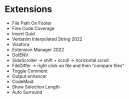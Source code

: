 ﻿# Extensions

- File Path On Footer
- Fine Code Coverage
- Insert Guid
- Verbatim Interpolated String 2022
- Visafora
- Extension Manager 2022
- DotENV
- SideScroller -> shift + scroll -> horizontal scroll
- FileDiffer -> right click on file and then "compare files"
- Toggle Comment
- Output enhancer
- CodeMaid
- Show Selection Length
- Auto Surround

